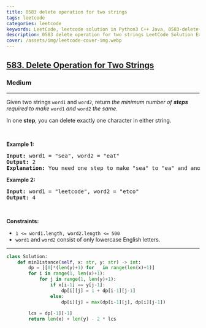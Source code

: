```yaml
---
title: 0583 delete operation for two strings
tags: leetcode
categories: leetcode
keywords: LeetCode, leetcode solution in Python3 C++ Java, 0583-delete-operation-for-two-strings solution
description: 0583 delete operation for two strings LeetCode Solution Explained
cover: /assets/img/leetcode-cover-img.webp
---
```





<h2><a href="https://leetcode.com/problems/delete-operation-for-two-strings/">583. Delete Operation for Two Strings</a></h2><h3>Medium</h3><hr><div><p>Given two strings <code>word1</code> and <code>word2</code>, return <em>the minimum number of <strong>steps</strong> required to make</em> <code>word1</code> <em>and</em> <code>word2</code> <em>the same</em>.</p>

<p>In one <strong>step</strong>, you can delete exactly one character in either string.</p>

<p>&nbsp;</p>
<p><strong class="example">Example 1:</strong></p>

<pre><strong>Input:</strong> word1 = "sea", word2 = "eat"
<strong>Output:</strong> 2
<strong>Explanation:</strong> You need one step to make "sea" to "ea" and another step to make "eat" to "ea".
</pre>

<p><strong class="example">Example 2:</strong></p>

<pre><strong>Input:</strong> word1 = "leetcode", word2 = "etco"
<strong>Output:</strong> 4
</pre>

<p>&nbsp;</p>
<p><strong>Constraints:</strong></p>

<ul>
	<li><code>1 &lt;= word1.length, word2.length &lt;= 500</code></li>
	<li><code>word1</code> and <code>word2</code> consist of only lowercase English letters.</li>
</ul>
</div>

---




```python
class Solution:
    def minDistance(self, x: str, y: str) -> int:
        dp = [[0]*(len(y)+1) for _ in range(len(x)+1)]
        for i in range(1, len(x)+1):
            for j in range(1, len(y)+1):
                if x[i-1] == y[j-1]:
                    dp[i][j] = 1 + dp[i-1][j-1]
                else:
                    dp[i][j] = max(dp[i-1][j], dp[i][j-1])
        
        lcs = dp[-1][-1]
        return len(x) + len(y) - 2 * lcs
```
